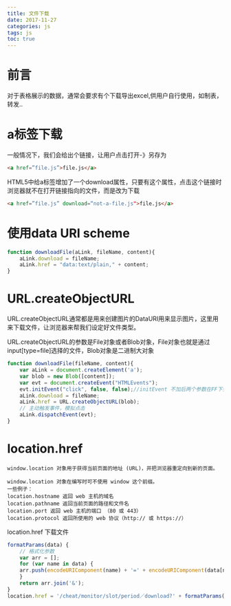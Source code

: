 ```yaml
---
title: 文件下载
date: 2017-11-27
categories: js
tags: js
toc: true
---
```

# 前言
对于表格展示的数据，通常会要求有个下载导出excel,供用户自行使用，如制表，转发..

# a标签下载

一般情况下，我们会给出个链接，让用户点击打开-》另存为

```html
<a href=”file.js”>file.js</a>
```

HTML5中给a标签增加了一个download属性，只要有这个属性，点击这个链接时浏览器就不在打开链接指向的文件，而是改为下载

```html
<a href=”file.js” download=“not-a-file.js">file.js</a>
```
# 使用data URI scheme

```js
function downloadFile(aLink, fileName, content){
    aLink.download = fileName;
    aLink.href = "data:text/plain," + content;
}
```
# URL.createObjectURL

URL.createObjectURL通常都是用来创建图片的DataURI用来显示图片，这里用来下载文件，让浏览器来帮我们设定好文件类型。

URL.createObjectURL的参数是File对象或者Blob对象，File对象也就是通过input[type=file]选择的文件，Blob对象是二进制大对象

```js
function downloadFile(fileName, content){
    var aLink = document.createElement('a');
    var blob = new Blob([content]);
    var evt = document.createEvent("HTMLEvents");
    evt.initEvent("click", false, false);//initEvent 不加后两个参数在FF下会报错
    aLink.download = fileName;
    aLink.href = URL.createObjectURL(blob);
    // 主动触发事件，模拟点击
    aLink.dispatchEvent(evt);
}
```
# location.href

```
window.location 对象用于获得当前页面的地址 (URL)，并把浏览器重定向到新的页面。

window.location 对象在编写时可不使用 window 这个前缀。
一些例子：
location.hostname 返回 web 主机的域名
location.pathname 返回当前页面的路径和文件名
location.port 返回 web 主机的端口 （80 或 443）
location.protocol 返回所使用的 web 协议（http:// 或 https://）
```

location.href 下载文件

```js
formatParams(data) {
    // 格式化参数
    var arr = [];
    for (var name in data) {
    arr.push(encodeURIComponent(name) + '=' + encodeURIComponent(data[name]));
    }
    return arr.join('&');
}
location.href = '/cheat/monitor/slot/period／download?' + formatParams(paramsslot);
```